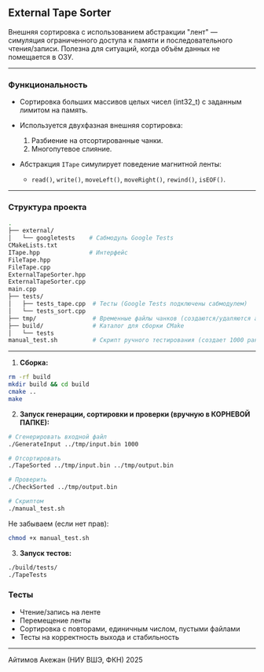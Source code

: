## External Tape Sorter

Внешняя сортировка с использованием абстракции "лент" — симуляция ограниченного доступа к памяти и последовательного чтения/записи. Полезна для ситуаций, когда объём данных не помещается в ОЗУ.

---

### Функциональность

* Сортировка больших массивов целых чисел (int32\_t) с заданным лимитом на память.
* Используется двухфазная внешняя сортировка:

  1. Разбиение на отсортированные чанки.
  2. Многопутевое слияние.
* Абстракция `ITape` симулирует поведение магнитной ленты:

  * `read()`, `write()`, `moveLeft()`, `moveRight()`, `rewind()`, `isEOF()`.

---

### Структура проекта

```bash
.
├── external/
│   └── googletests    # Сабмодуль Google Tests 
CMakeLists.txt
ITape.hpp              # Интерфейс
FileTape.hpp            
FileTape.cpp
ExternalTapeSorter.hpp
ExternalTapeSorter.cpp
main.cpp
├── tests/
│   ├── tests_tape.cpp  # Тесты (Google Tests подключены сабмодулем)
│   └── tests_sort.cpp
├── tmp/                # Временные файлы чанков (создаются/удаляются автоматически)
├── build/              # Каталог для сборки CMake
│   └── tests           
manual_test.sh          # Скрипт ручного тестирования (создает 1000 рандомных чисел в бинарнике)
```

---

1. **Сборка:**

```bash
rm -rf build
mkdir build && cd build
cmake ..
make
```

2. **Запуск генерации, сортировки и проверки (вручную в КОРНЕВОЙ ПАПКЕ):**

```bash
# Сгенерировать входной файл
./GenerateInput ../tmp/input.bin 1000

# Отсортировать
./TapeSorted ../tmp/input.bin ../tmp/output.bin

# Проверить
./CheckSorted ../tmp/output.bin

# Скриптом
./manual_test.sh
```
Не забываем (если нет прав):

```bash
chmod +x manual_test.sh
```

3. **Запуск тестов:**

```bash
./build/tests/
./TapeTests
```

### Тесты

* Чтение/запись на ленте
* Перемещение ленты
* Сортировка с повторами, единичным числом, пустыми файлами
* Тесты на корректность выхода и стабильность

---

Айтимов Акежан (НИУ ВШЭ, ФКН) 2025